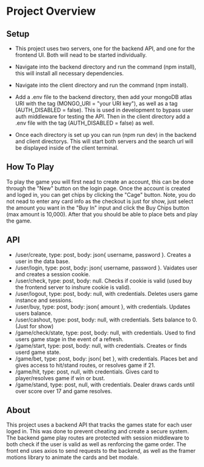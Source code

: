 # **Project Overview**

## Setup

- This project uses two servers, one for the backend API, and one for the frontend UI. Both will nead to be started individually.

- Navigate into the backend directory and run the command (npm install), this will install all necessary dependencies.

- Navigate into the client directory and run the command (npm install).

- Add a .env file to the backend directory, then add your mongoDB atlas URI with the tag (MONGO_URI = "your URI key"), as well as a tag (AUTH_DISABLED = false). This is used in development to bypass user auth middleware for testing the API. Then in the client directory add a .env file with the tag (AUTH_DISABLED = false) as well.

- Once each directory is set up you can run (npm run dev) in the backend and client directorys. This will start both servers and the search url will be displayed inside of the client terminal.

## How To Play

To play the game you will first nead to create an account, this can be done through the "New" button on the login page. Once the account is created and loged in, you can get chips by clicking the "Cage" button. Note, you do not nead to enter any card info as the checkout is just for show, just select the amount you want in the "Buy In" input and click the Buy Chips button (max amount is 10,000). After that you should be able to place bets and play the game.

## API

* /user/create, type: post, body: json{ username, password }. Creates a user in the data base.
* /user/login, type: post, body: json{ username, password }. Vaidates user and creates a session cookie.
* /user/check, type: post, body: null. Checks if cookie is valid (used buy the frontend server to inshure cookie is valid).
* /user/logout, type: post, body: null, with credentials. Deletes users game instance and sessions.
* /user/buy, type: post, body: json{ amount }, with credentials. Updates users balance.
* /user/cashout, type: post, body: null, with credentials. Sets balance to 0. (Just for show)
* /game/check/state, type: post, body: null, with credentials. Used to find users game stage in the event of a refresh.
* /game/start, type: post, body: null, with credentials. Creates or finds userd game state.
* /game/bet, type: post, body: json{ bet }, with credentials. Places bet and gives access to hit/stand routes, or resolves game if 21.
* /game/hit, type: post, null, with credentials. Gives card to player/resolves game if win or bust.
* /game/stand, type: post, null, with credentials. Dealer draws cards until over score over 17 and game resolves.

## About

This project uses a backend API that tracks the games state for each user loged in. This was done to prevent cheating and create a secure system. The backend game play routes are protected with session middleware to both check if the user is valid as well as renforcing the game order. The front end uses axios to send requests to the backend, as well as the framer motions library to animate the cards and bet modale.
